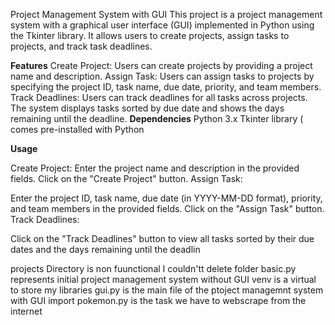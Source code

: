 
Project Management System with GUI
This project is a  project management system with a graphical user interface (GUI) implemented in Python using the Tkinter library. It allows users to create projects, assign tasks to projects, and track task deadlines.

**Features**
Create Project: Users can create projects by providing a project name and description.
Assign Task: Users can assign tasks to projects by specifying the project ID, task name, due date, priority, and team members.
Track Deadlines: Users can track deadlines for all tasks across projects. The system displays tasks sorted by due date and shows the days remaining until the deadline.
**Dependencies**
Python 3.x
Tkinter library ( comes pre-installed with Python

**Usage**

Create Project:
Enter the project name and description in the provided fields.
Click on the "Create Project" button.
Assign Task:

Enter the project ID, task name, due date (in YYYY-MM-DD format), priority, and team members in the provided fields.
Click on the "Assign Task" button.
Track Deadlines:

Click on the "Track Deadlines" button to view all tasks sorted by their due dates and the days remaining until the deadlin


projects Directory is non fuunctional I couldn'tt delete folder
basic.py represents initial project management system without GUI
venv is a virtual to store my libraries
gui.py is the main file of the ptoject managemnt system with GUI 
import pokemon.py is the task we have to webscrape from the internet 
